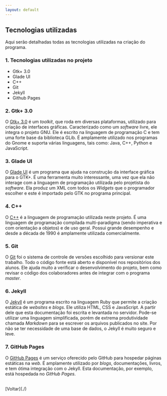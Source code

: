 ```yaml
---
layout: default
---
```


## Tecnologias utilizadas

Aqui serão detalhadas todas as tecnologias utilizadas na criação do programa.


### 1. Tecnologias utilizadas no projeto

- Gtk+ 3.0
- Glade UI
- C++
- Git
- Jekyll
- Github Pages

### 2. Gtk+ 3.0

O [Gtk+ 3.0](https://www.gtk.org/) é um _toolkit_, que roda em diversas plataformas, utilizado para criação de interfaces gráficas. Caracterizado como um _software_ livre, ele integra o projeto GNU. Ele é escrito na linguagem de programação C e tem uma forte base da biblioteca GLib. É amplamente utilizado nos programas do Gnome e suporta várias linguagens, tais como: Java, C++, Python e JavaScript.


### 3. Glade UI

O [Glade UI](https://glade.gnome.org/) é um programa que ajuda na construção da interface gráfica para o GTK+. É uma ferramenta muito interessante, uma vez que ela não interage com a linguagem de programação utilizada pelo projetista do _software_. Ela produz um XML com todos os _Widgets_ que o programador escolher e este é importado pelo GTK no programa principal.

### 4. C++
O [C++](http://cplusplus.com) é a linguagem de programação utilizada neste projeto. É uma linguagem de programação compilada multi-paradigma (sendo imperativa e com orientação a objetos) e de uso geral. Possui grande desempenho e desde a década de 1990 é amplamente utilizada comercialmente.

### 5. Git

O [Git](https://git-scm.com/) foi o sistema de controle de versões escolhido para versionar este trabalho. Todo o código fonte está aberto e disponível nos repositórios dos alunos. Ele ajuda muito a verificar o desenvolvimento do projeto, bem como revisar o código dos colaboradores antes de integrar com o programa _master_.

### 6. Jekyll

O [Jekyll](https://jekyllrb.com) é um programa escrito na linguagem Ruby que permite a criação estática de _websites_ e _blogs_. Ele utiliza HTML, CSS e JavaScript. A partir dele que esta documentação foi escrita e levantada no servidor. Pode-se utilizar uma linguagem simplificada, porém de extrema produtividade chamada _Markdown_ para se escrever os arquivos publicados no site. Por não se ter necessidade de uma base de dados, o Jekyll é muito seguro e leve.

### 7. GitHub Pages

O [GitHub Pages](https://pages.github.com/) é um serviço oferecido pelo GitHub para hospedar páginas estáticas na _web_. É amplamente utilizado por _blogs_, documentações, livros, e tem ótima integração com o Jekyll. Esta documentação, por exemplo, está hospedada no _GitHub Pages_.



<br>
[Voltar](./)
